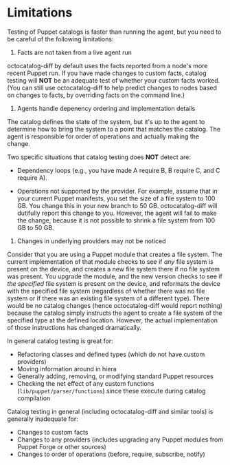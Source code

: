 # Limitations

Testing of Puppet catalogs is faster than running the agent, but you need to be careful of the following limitations:

1. Facts are not taken from a live agent run

  octocatalog-diff by default uses the facts reported from a node's more recent Puppet run. If you have made changes to custom facts, catalog testing will **NOT** be an adequate test of whether your custom facts worked. (You can still use octocatalog-diff to help predict changes to nodes based on changes to facts, by overriding facts on the command line.)

1. Agents handle depenency ordering and implementation details

  The catalog defines the state of the system, but it's up to the agent to determine how to bring the system to a point that matches the catalog. The agent is responsible for order of operations and actually making the change.

  Two specific situations that catalog testing does **NOT** detect are:

  - Dependency loops (e.g., you have made A require B, B require C, and C require A).

  - Operations not supported by the provider. For example, assume that in your current Puppet manifests, you set the size of a file system to 100 GB. You change this in your new branch to 50 GB. octocatalog-diff will dutifully report this change to you. However, the agent will fail to make the change, because it is not possible to shrink a file system from 100 GB to 50 GB.

1. Changes in underlying providers may not be noticed

  Consider that you are using a Puppet module that creates a file system. The current implementation of that module checks to see if *any* file system is present on the device, and creates a new file system there if no file system was present. You upgrade the module, and the new version checks to see if *the specified* file system is present on the device, and reformats the device with the specified file system (regardless of whether there was no file system or if there was an existing file system of a different type). There would be no catalog changes (hence octocatalog-diff would report nothing) because the catalog simply instructs the agent to create a file system of the specified type at the defined location. However, the actual implementation of those instructions has changed dramatically.

In general catalog testing is great for:

  - Refactoring classes and defined types (which do not have custom providers)
  - Moving information around in hiera
  - Generally adding, removing, or modifying standard Puppet resources
  - Checking the net effect of any custom functions (`lib/puppet/parser/functions`) since these execute during catalog compilation

Catalog testing in general (including octocatalog-diff and similar tools) is generally inadequate for:

  - Changes to custom facts
  - Changes to any providers (includes upgrading any Puppet modules from Puppet Forge or other sources)
  - Changes to order of operations (before, require, subscribe, notify)
